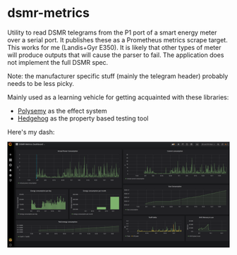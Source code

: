 # dsmr-metrics

Utility to read DSMR telegrams from the P1 port of a smart energy meter over a serial port. It publishes these as a Prometheus metrics scrape target. This works for me (Landis+Gyr E350). It is likely that other types of meter will produce outputs that will cause the parser to fail. The application does not implement the full DSMR spec. 

Note: the manufacturer specific stuff (mainly the telegram header) probably needs to be less picky. 

Mainly used as a learning vehicle for getting acquainted with these libraries:

* [Polysemy](https://hackage.haskell.org/package/polysemy) as the effect system
* [Hedgehog](https://hackage.haskell.org/package/hedgehog) as the property based testing tool

Here's my dash:

![My Dash](img/dsmr-metrics-dash.png?raw=true "My Dash")
